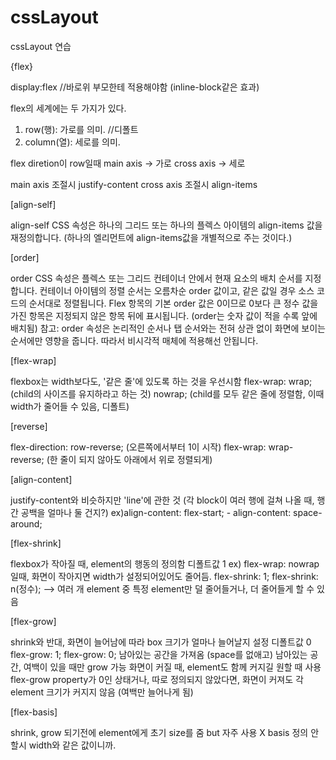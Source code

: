 # cssLayout
cssLayout 연습

{flex}

display:flex	//바로위 부모한테 적용해야함 (inline-block같은 효과)

flex의 세계에는 두 가지가 있다.
1. row(행): 가로를 의미.  //디폴트
2. column(열): 세로를 의미.

flex diretion이 row일때
main axis -> 가로
cross axis -> 세로

main axis 조절시 justify-content
cross axis 조절시 align-items

[align-self]

align-self CSS 속성은 하나의 그리드 또는 하나의 플렉스 아이템의 align-items 값을 재정의합니다.
(하나의 엘리먼트에 align-items값을 개별적으로 주는 것이다.)

[order]

order CSS 속성은 플렉스 또는 그리드 컨테이너 안에서 현재 요소의 배치 순서를 지정합니다. 컨테이너 아이템의 정렬 순서는 오름차순 order 값이고, 같은 값일 경우 소스 코드의 순서대로 정렬됩니다. Flex 항목의 기본 order 값은 0이므로 0보다 큰 정수 값을 가진 항목은 지정되지 않은 항목 뒤에 표시됩니다.
(order는 숫자 값이 적을 수록 앞에 배치됨)
참고: order 속성은 논리적인 순서나 탭 순서와는 전혀 상관 없이 화면에 보이는 순서에만 영향을 줍니다. 따라서 비시각적 매체에 적용해선 안됩니다.


[flex-wrap]

flexbox는 width보다도, '같은 줄'에 있도록 하는 것을 우선시함
flex-wrap: wrap; (child의 사이즈를 유지하라고 하는 것)
nowrap; (child를 모두 같은 줄에 정렬함, 이때 width가 줄어들 수 있음, 디폴트)

[reverse]

flex-direction: row-reverse; (오른쪽에서부터 1이 시작)
flex-wrap: wrap-reverse; (한 줄이 되지 않아도 아래에서 위로 정렬되게)

[align-content]

justify-content와 비슷하지만 'line'에 관한 것 (각 block이 여러 행에 걸쳐 나올 때, 행간 공백을 얼마나 둘 건지?)
ex)align-content: flex-start; - align-content: space-around;

[flex-shrink] 

flexbox가 작아질 때, element의 행동의 정의함
디폴트값 1
ex) flex-wrap: nowrap일때, 화면이 작아지면 width가 설정되어있어도 줄어듬.
flex-shrink: 1; flex-shrink: n(정수); --> 여러 개 element 중 특정 element만 덜 줄어들거나, 더 줄어들게 할 수 있음


[flex-grow] 

shrink와 반대, 화면이 늘어남에 따라 box 크기가 얼마나 늘어날지 설정
디폴트값 0
flex-grow: 1; flex-grow: 0; 남아있는 공간을 가져옴 (space를 없애고)
남아있는 공간, 여백이 있을 때만 grow 가능
화면이 커질 때, element도 함께 커지길 원할 때 사용
flex-grow property가 0인 상태거나, 따로 정의되지 않았다면, 화면이 커져도 각 element 크기가 커지지 않음 (여백만 늘어나게 됨)


[flex-basis]

shrink, grow 되기전에 element에게 초기 size를 줌
but 자주 사용 X basis 정의 안할시 width와 같은 값이니까.
